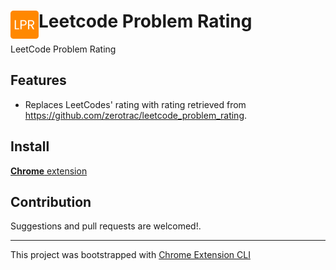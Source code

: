 # <img src="public/icons/icon-128.png" width="45" align="left"> Leetcode Problem Rating

LeetCode Problem Rating

## Features

- Replaces LeetCodes' rating with rating retrieved from https://github.com/zerotrac/leetcode_problem_rating.

## Install

[**Chrome** extension]() <!-- TODO: Add chrome extension link inside parenthesis -->

## Contribution

Suggestions and pull requests are welcomed!.

---

This project was bootstrapped with [Chrome Extension CLI](https://github.com/dutiyesh/chrome-extension-cli)

